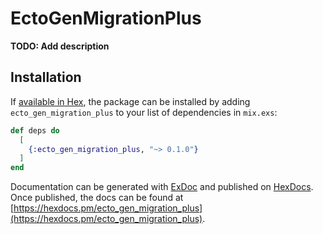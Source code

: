 # EctoGenMigrationPlus

**TODO: Add description**

## Installation

If [available in Hex](https://hex.pm/docs/publish), the package can be installed
by adding `ecto_gen_migration_plus` to your list of dependencies in `mix.exs`:

```elixir
def deps do
  [
    {:ecto_gen_migration_plus, "~> 0.1.0"}
  ]
end
```

Documentation can be generated with [ExDoc](https://github.com/elixir-lang/ex_doc)
and published on [HexDocs](https://hexdocs.pm). Once published, the docs can
be found at [https://hexdocs.pm/ecto_gen_migration_plus](https://hexdocs.pm/ecto_gen_migration_plus).

